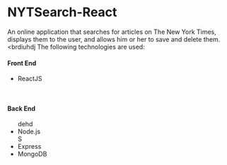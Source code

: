 # NYTSearch-React
An online application that searches for articles on The New York Times,<br>
displays them to the user, and allows him or her to save and delete them.<br>
<brdiuhdj
The following technologies are used:<br>
<h4>Front End</h4>
<ul>
  <li>ReactJS</li>
</ul>
<br>
<h4>Back End</h4>
<ul>dehd
<li>Node.js</li>S
<li>Express</li>
<li>MongoDB</li>
</ul>
